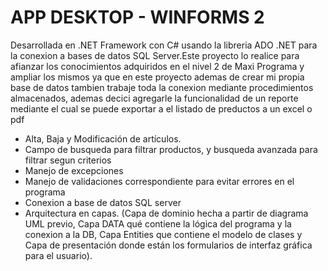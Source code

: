 <h1>APP DESKTOP - WINFORMS 2</h1>
<p>Desarrollada en .NET Framework con C# usando la libreria ADO .NET para la conexion a bases de datos SQL Server.Este proyecto lo realice para afianzar los conocimientos adquiridos en el nivel 2 de Maxi Programa 
y ampliar los mismos ya que en este proyecto ademas de crear mi propia base de datos tambien trabaje toda la conexion mediante procedimientos almacenados, ademas decici agregarle la funcionalidad de un reporte mediante el cual se puede exportar a el listado de preductos a un excel o pdf </p>
<ul>
  <li>Alta, Baja y Modificación de artículos.</li>
   <li>Campo de busqueda para filtrar productos, y busqueda avanzada para filtrar segun criterios</li>
   <li>Manejo de excepciones</li>
   <li>Manejo de validaciones correspondiente para evitar errores en el programa</li>
   <li>Conexion a base de datos SQL server</li>
   <li>Arquitectura en capas. (Capa de dominio hecha a partir de diagrama UML previo, Capa DATA qué contiene la lógica del programa y la conexion a la DB, Capa Entities que contiene el modelo de clases y Capa de presentación donde están los formularios de interfaz gráfica para el usuario).</li>
</ul>
 
